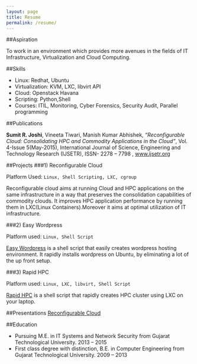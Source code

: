```yaml
---
layout: page
title: Resume
permalink: /resume/
---
```



##Aspiration

To work in an environment which provides more avenues in the fields of IT Infrastructure, Virtualization and Cloud Computing.

##Skills

- Linux: Redhat, Ubuntu
- Virtualization: KVM, LXC, libvirt API
- Cloud: Openstack Havana
- Scripting: Python,Shell
- Courses: ITIL, Monitoring, Cyber Forensics, Security Audit, Parallel programming


##Publications

**Sumit R. Joshi**,  Vineeta Tiwari, Manish Kumar Abhishek, *“Reconfigurable Cloud: Consolidating HPC and Commodity Applications in the Cloud”*,  Vol. 4-Issue 5(May-2015),  International Journal of Science, Engineering and Technology 
Research (IJSETR), ISSN- 2278 – 7798 , www.ijsetr.org

##Projects
###1) Reconfigurable Cloud

Platform Used: `Linux, Shell Scripting, LXC, cgroup`

Reconfigurable cloud aims at running Cloud and HPC applications on the same infrastructure in a way that preserves the consolidation capabilities of commodity clouds. It improves HPC application performance by running them in LXC(Linux Containers).Moreover it aims at optimal utilization of IT infrastructure.


###2) Easy Wordpress

Platform used: `Linux, Shell Script`

[Easy Wordpress](https://github.com/joshisumit/easy_wordpress) is a shell script that easily creates wordpress hosting environment. It rapidly installs wordpress on Ubuntu, by eliminating a lot of the up front setup.


###3) Rapid HPC

Platform used: `Linux, LXC, libvirt, Shell Script`


[Rapid HPC](https://github.com/joshisumit/rapid-hpc) is a shell script that rapidly creates HPC cluster using LXC on your laptop.


##Presentations
[Reconfigurable Cloud](http://slides.com/sumitjoshi/deck-2/#/)

##Education

- Pursuing M.E. in IT Systems and Network Security from Gujarat Technological University. 2013 – 2015
- First class degree with distinction, B.E. in Computer Engineering from Gujarat Technological University. 2009 – 2013

